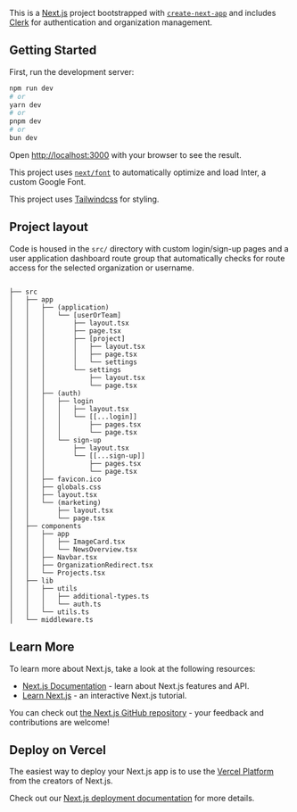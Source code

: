 This is a [Next.js](https://nextjs.org/) project bootstrapped with [`create-next-app`](https://github.com/vercel/next.js/tree/canary/packages/create-next-app) and includes [Clerk](https://clerk.io) for authentication and organization management.

## Getting Started

First, run the development server:

```bash
npm run dev
# or
yarn dev
# or
pnpm dev
# or
bun dev
```

Open [http://localhost:3000](http://localhost:3000) with your browser to see the result.

This project uses [`next/font`](https://nextjs.org/docs/basic-features/font-optimization) to automatically optimize and load Inter, a custom Google Font.

This project uses [Tailwindcss](https://tailwindcss.com) for styling.

## Project layout

Code is housed in the `src/` directory with custom login/sign-up pages and a user application dashboard route group that automatically checks for route access for the selected organization or username.

```
  
├── src
│   ├── app
│   │   ├── (application)
│   │   │   └── [userOrTeam]
│   │   │       ├── layout.tsx
│   │   │       ├── page.tsx
│   │   │       ├── [project]
│   │   │       │   ├── layout.tsx
│   │   │       │   ├── page.tsx
│   │   │       │   └── settings
│   │   │       └── settings
│   │   │           ├── layout.tsx
│   │   │           └── page.tsx
│   │   ├── (auth)
│   │   │   ├── login
│   │   │   │   ├── layout.tsx
│   │   │   │   └── [[...login]]
│   │   │   │       ├── pages.tsx
│   │   │   │       └── page.tsx
│   │   │   └── sign-up
│   │   │       ├── layout.tsx
│   │   │       └── [[...sign-up]]
│   │   │           ├── pages.tsx
│   │   │           └── page.tsx
│   │   ├── favicon.ico
│   │   ├── globals.css
│   │   ├── layout.tsx
│   │   └── (marketing)
│   │       ├── layout.tsx
│   │       └── page.tsx
│   ├── components
│   │   ├── app
│   │   │   ├── ImageCard.tsx
│   │   │   └── NewsOverview.tsx
│   │   ├── Navbar.tsx
│   │   ├── OrganizationRedirect.tsx
│   │   └── Projects.tsx
│   ├── lib
│   │   ├── utils
│   │   │   ├── additional-types.ts
│   │   │   └── auth.ts
│   │   └── utils.ts
│   └── middleware.ts
```

## Learn More

To learn more about Next.js, take a look at the following resources:

- [Next.js Documentation](https://nextjs.org/docs) - learn about Next.js features and API.
- [Learn Next.js](https://nextjs.org/learn) - an interactive Next.js tutorial.

You can check out [the Next.js GitHub repository](https://github.com/vercel/next.js/) - your feedback and contributions are welcome!

## Deploy on Vercel

The easiest way to deploy your Next.js app is to use the [Vercel Platform](https://vercel.com/new?utm_medium=default-template&filter=next.js&utm_source=create-next-app&utm_campaign=create-next-app-readme) from the creators of Next.js.

Check out our [Next.js deployment documentation](https://nextjs.org/docs/deployment) for more details.
